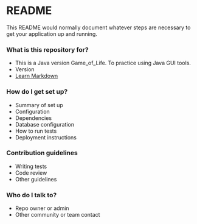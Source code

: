 # README #

This README would normally document whatever steps are necessary to get your application up and running.

### What is this repository for? ###

* This is a Java version Game_of_Life. To practice using Java GUI tools.
* Version
* [Learn Markdown](https://bitbucket.org/tutorials/markdowndemo)

### How do I get set up? ###

* Summary of set up
* Configuration
* Dependencies
* Database configuration
* How to run tests
* Deployment instructions

### Contribution guidelines ###

* Writing tests
* Code review
* Other guidelines

### Who do I talk to? ###

* Repo owner or admin
* Other community or team contact